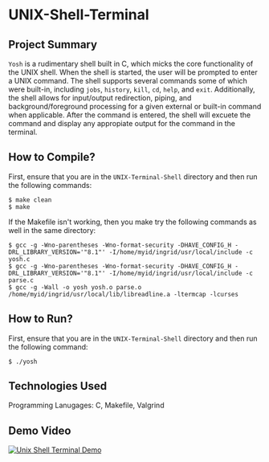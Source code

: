 # UNIX-Shell-Terminal

## Project Summary
`Yosh` is a rudimentary shell built in C, which micks the core functionality of the UNIX shell. When the shell is started, the user
will be prompted to enter a UNIX command. The shell supports several commands some of which were built-in, including `jobs`, `history`, 
`kill`, `cd`, `help`, and `exit`. Additionally, the shell allows for input/output redirection, piping, and background/foreground
processing for a given external or built-in command when applicable. After the command is entered, the shell will excuete the command and 
display any appropiate output for the command in the terminal.

## How to Compile?
First, ensure that you are in the `UNIX-Terminal-Shell` directory and then run the following commands:
```
$ make clean
$ make
```

If the Makefile isn't working, then you make try the following commands as well in the same directory:
```
$ gcc -g -Wno-parentheses -Wno-format-security -DHAVE_CONFIG_H -DRL_LIBRARY_VERSION='"8.1"' -I/home/myid/ingrid/usr/local/include -c yosh.c
$ gcc -g -Wno-parentheses -Wno-format-security -DHAVE_CONFIG_H -DRL_LIBRARY_VERSION='"8.1"' -I/home/myid/ingrid/usr/local/include -c parse.c
$ gcc -g -Wall -o yosh yosh.o parse.o /home/myid/ingrid/usr/local/lib/libreadline.a -ltermcap -lcurses
```

## How to Run?
First, ensure that you are in the `UNIX-Terminal-Shell` directory and then run the following command: 
```
$ ./yosh
```

## Technologies Used
Programming Lanugages: C, Makefile, Valgrind

## Demo Video
[![Unix Shell Terminal Demo](https://img.youtube.com/vi/dlJn5VeZZUw/maxresdefault.jpg)](https://youtu.be/dlJn5VeZZUw "Unix Shell Terminal Demo")
